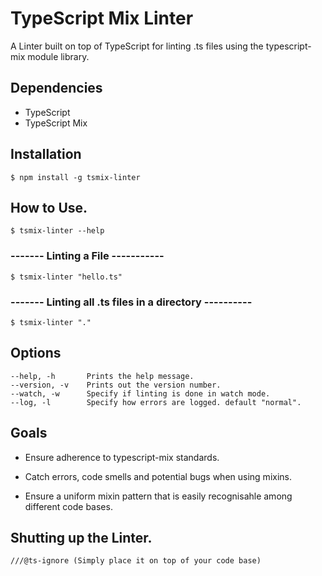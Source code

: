 # TypeScript Mix Linter

A Linter built on top of TypeScript for linting .ts files using the typescript-mix module library. 

## Dependencies
   * TypeScript
   * TypeScript Mix
 

## Installation
```
$ npm install -g tsmix-linter
```

## How to Use.
```
$ tsmix-linter --help
```
### ------- Linting a File -----------
```
$ tsmix-linter "hello.ts"
```
### ------- Linting all .ts files in a directory ----------
```
$ tsmix-linter "." 
```

## Options
```
--help, -h       Prints the help message.
--version, -v    Prints out the version number.
--watch, -w      Specify if linting is done in watch mode.
--log, -l        Specify how errors are logged. default "normal".
```

## Goals

   * Ensure adherence to typescript-mix standards.

   * Catch errors, code smells and potential bugs when using mixins.

   * Ensure a uniform mixin pattern that is easily recognisahle among different code bases.


## Shutting up the Linter. 
```
///@ts-ignore (Simply place it on top of your code base)
```
